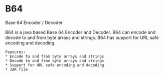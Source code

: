 # B64

Base 64 Encoder / Decoder

B64 is a java based Base 64 Encoder and Decoder. B64 can encode and decode to and from byte arrays and strings. B64 has support for URL safe encoding and decoding.

    Features:
    * Encode to and from byte arrays and strings
    * Decode to and from byte arrays and strings
    * Support for URL safe encoding and decoding
    * JAR file

